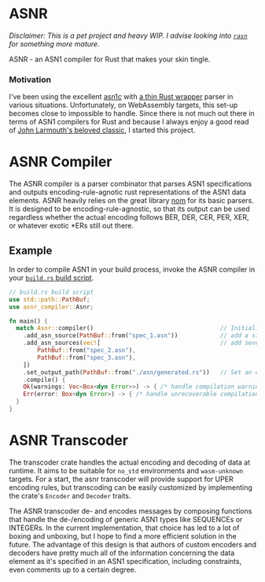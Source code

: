 # ASNR
_Disclaimer: This is a pet project and heavy WIP. I advise looking into [`rasn`](https://github.com/XAMPPRocky/rasn) for something more mature._

ASNR - an ASN1 compiler for Rust that makes your skin tingle.

### Motivation

I've been using the excellent [asn1c](https://github.com/vlm/asn1c) with [a thin Rust wrapper](https://sjames.github.io/articles/2020-04-26-rust-ffi-asn1-codec/) parser in various situations. Unfortunately, on WebAssembly targets, this set-up becomes close to impossible to handle. Since there is not much out there in terms of ASN1 compilers for Rust and because I always enjoy a good read of [John Larmouth's beloved classic](https://www.oss.com/asn1/resources/books-whitepapers-pubs/larmouth-asn1-book.pdf), I started this project.

# ASNR Compiler
The ASNR compiler is a parser combinator that parses ASN1 specifications and outputs encoding-rule-agnotic rust representations of the ASN1 data elements. ASNR heavily relies on the great library [nom](https://docs.rs/nom/latest/nom/) for its basic parsers. It is designed to be 
encoding-rule-agnostic, so that its output can be used regardless whether the actual encoding follows
BER, DER, CER, PER, XER, or whatever exotic *ERs still out there.

## Example
In order to compile ASN1 in your build process, invoke the ASNR compiler in your [`build.rs` build script](https://doc.rust-lang.org/cargo/reference/build-scripts.html).
```rust
// build.rs build script
use std::path::PathBuf;
use asnr_compiler::Asnr;

fn main() {
  match Asnr::compiler()                                    // Initialize the compiler
    .add_asn_source(PathBuf::from("spec_1.asn"))            // add a single ASN1 source file
    .add_asn_sources(vec![                                  // add several ASN1 source files
        PathBuf::from("spec_2.asn"),
        PathBuf::from("spec_3.asn"),
    ])
    .set_output_path(PathBuf::from("./asn/generated.rs"))   // Set an output path for the generated rust code
    .compile() {
    Ok(warnings: Vec<Box<dyn Error>>) -> { /* handle compilation warnings */ }
    Err(error: Box<dyn Error>) -> { /* handle unrecoverable compilation error */ }
  }
}
```

# ASNR Transcoder
The transcoder crate handles the actual encoding and decoding of data at runtime.
It aims to be suitable for `no_std` environments and `wasm-unknown` targets.
For a start, the asnr transcoder will provide support for UPER encoding rules, 
but transcoding can be easily customized by implementing the crate's `Encoder` and `Decoder` traits.

The ASNR transcoder de- and encodes messages by composing functions that handle the
de-/encoding of generic ASN1 types like SEQUENCEs or INTEGERs. In the current implementation,
that choice has led to a lot of boxing and unboxing, but I hope to find a more efficient solution
in the future. The advantage of this design is that authors of custom encoders and decoders have
pretty much all of the information concerning the data element as it's specified in an 
ASN1 specification, including constraints, even comments up to a certain degree. 